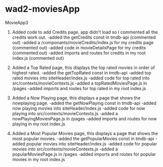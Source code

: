 # wad2-moviesApp
MovieApp3
1. Added code to add Credits page, app didn't load so I commented all the credits work out.
  -added the getCredits const in tmdb-api (commented out)
  -added a /componants/movieCredits/index.js for my credits page (commented out)
  -added code in movieDetailsPage for my credits (commented out)
  -added imports and routes for credits in my root index.js (commented out)
  
2. Added a Top Rated page, this displays the top rated movies in order of highest rated. 
    -added the getTopRated const in tmdb-api
    -added top rated movies into siteHeader/index.js
    -added code for top rated into src/contexts/movieContexts.js
    -added a topRatedMoviesPage.js in /pages
    -added imports and routes for top rated in my root index.js
    
3. Added a Now Playing page, this displays a page that shows the nowplaying page.
    -added the getNowPlaying const in tmdb-api
    -added now playing movies into siteHeader/index.js
    -added code for now playing into src/contexts/movieContexts.js
    -added a nowPlayingMoviesPage.js in /pages
    -added imports and routes for now playing in my root index.js
    
4. Added a Most Popular Movies page, this displays a page that shows the most popular movies. 
    -added the getPopularMovies const in tmdb-api
    -added  popular movies into siteHeader/index.js
    -added code for popular movies into src/contexts/movieContexts.js
    -added a popularMoviesPage.js in /pages
    -added imports and routes for popular movies in my root index.js
